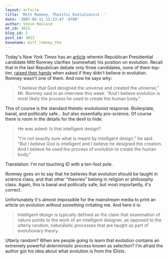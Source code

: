 ```yaml
---
layout: article
title: 'Mitt Romney, Theistic Evolutionist  '
date: '2007-05-11 12:13:47 -0700'
author: Steve Reuland
mt_id: 3013
blog_id: 2
post_id: 3013
basename: mitt_romney_the
---
```

Today's _New York Times_ has an [article](http://thecaucus.blogs.nytimes.com/2007/05/11/romney-elaborates-on-evolution/) wherein Republican Presidential candidate Mitt Romney clarifies (somewhat) his position on evolution.  Recall that in the last Republican debate only three candidates, none of them top-tier, [raised their hands](/archives/2007/05/the-republicans.html) when asked if they didn't believe in evolution.  Romney wasn't one of them.  And now he says why:

> "I believe that God designed the universe and created the universe," Mr. Romney said in an interview this week. "And I believe evolution is most likely the process he used to create the human body."

This of course is the standard theistic evolutionist response.  Boilerplate, banal, and politically safe... but also essentially pro-science.  Of course there is room in the details for the devil to hide:

> He was asked: Is that intelligent design?
> 
> "I'm not exactly sure what is meant by intelligent design," he said. "But I believe God is intelligent and I believe he designed the creation. And I believe he used the process of evolution to create the human body."

Translation:  I'm not touching ID with a ten-foot pole.    

Romney goes on to say that he believes that evolution should be taught in science class, and that other "theories" belong in religion or philosophy class.  Again, this is banal and politically safe, but most importantly, it's correct.

Unfortunately it's almost impossible for the mainstream media to print an article on evolution without _something_ irritating me.  And here it is:

> Intelligent design is typically defined as the claim that examination of nature points to the work of an intelligent designer, as opposed to the utterly random, naturalistic processes that are taught as part of evolutionary theory.

Utterly random?  When are people going to learn that evolution contains an extremely powerful _deterministic_ process known as selection?  I'm afraid the author got his idea about what evolution is from the IDists.
